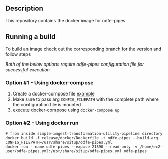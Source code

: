 ## Description

This repository contains the docker image for odfe-pipes.

## Running a build

To build an image check out the corresponding branch for the version and follow steps

*Both of the below options require odfe-pipes configuration file for successful execution*

### Option #1 - Using docker-compose

1. Create a docker-compose file [example](docker/docker-compose.yml)
2. Make sure to pass arg `CONFIG_FILEPATH` with the complete path where the configuration file is mounted
3. execute docker-compose using `docker-compose up`

### Option #2 - Using docker run

```
# from inside simple-ingest-transformation-utility-pipeline directory
docker build -f release/docker/Dockerfile -t odfe-pipes --build-arg CONFIG_FILEPATH=/usr/share/situp/odfe-pipes.yml
docker run --name odfe-pipes --expose 21890 --read-only -v /home/ec2-user/odfe-pipes.yml:/usr/share/situp/odfe-pipes.yml odfe-pipes

```